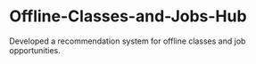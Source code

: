 # Offline-Classes-and-Jobs-Hub
Developed a recommendation system for offline classes and job opportunities.
